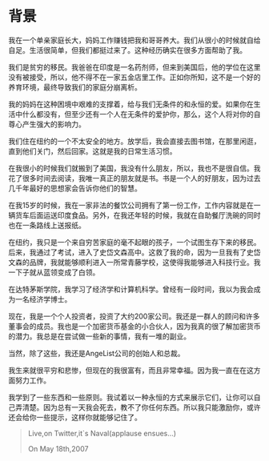# 背景

我在一个单亲家庭长大，妈妈工作赚钱把我和哥哥养大。我们从很小的时候就自给自足。生活很简单，但我们都挺过来了。这种经历确实在很多方面帮助了我。

我们是贫穷的移民。我爸爸在印度是一名药剂师，但来到美国后，他的学位在这里没有被接受，所以，他不得不在一家五金店里工作。正如你所知，这不是一个好的养育环境，最终导致我们的家庭分崩离析。

我的妈妈在这种困境中艰难的支撑着，给与我们无条件的和永恒的爱。如果你在生活中什么都没有，但至少还有一个人在无条件的爱护你，那么，这个人将对你的自尊心产生强大的影响力。

我们住在纽约的一个不太安全的地方。放学后，我会直接去图书馆，在那里闲逛，直到他们关门，然后回家。这就是我的日常生活习惯。

在我很小的时候我们就搬到了美国，我没有什么朋友，所以，我也不是很自信。我花了很多时间去阅读，我唯一真正的朋友就是书。书是一个人的好朋友，因为过去几千年最好的思想家会告诉你他们的智慧。

在我15岁的时候，我在一家非法的餐饮公司拥有了第一份工作，工作内容就是在一辆货车后面运送印度食品。另外，在我还年轻的时候，我就在自助餐厅洗碗的同时也在一条路线上送报纸。

在纽约，我只是一个来自穷苦家庭的毫不起眼的孩子，一个试图生存下来的移民。后来，我通过了考试，进入了史岱文森高中。这救了我的命，因为一旦我有了史岱文森的品牌，我就能够顺利进入一所常青藤学校，这使得我能够进入科技行业。我一下子就从蓝领变成了白领。


在达特茅斯学院，我学习了经济学和计算机科学。曾经有一段时间，我以为我会成为一名经济学博士。

现在，我是一个个人投资者，投资了大约200家公司。我还是一群人的顾问和许多董事会的成员。我也是一个加密货币基金的小合伙人，因为我真的很了解加密货币的潜力。我总是在尝试做一些新的事情，我有一堆的副业。

当然，除了这些，我还是AngeList公司的创始人和总裁。


我生来就很平穷和悲惨，但现在的我很富有，而且非常幸福。因为我一直在在这方面努力工作。


我学到了一些东西和一些原则。我试着以一种永恒的方式来展示它们，让你可以自己弄清楚。因为总有一天我会死去，教不了你任何东西。所以我只能激励你，或许还会给你一些提示，这样你就能够记住了。

> Live,on Twitter,it`s Naval(applause ensues...)
>
>On May 18th,2007

